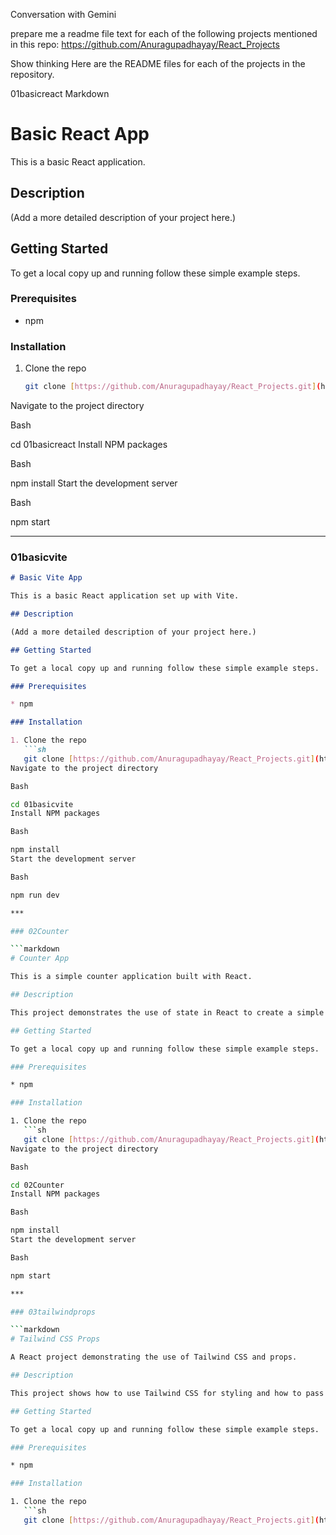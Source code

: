 
Conversation with Gemini

prepare me a readme file text for each of the following projects mentioned in this repo: https://github.com/Anuragupadhayay/React_Projects



Show thinking
Here are the README files for each of the projects in the repository.

01basicreact
Markdown

# Basic React App

This is a basic React application.

## Description

(Add a more detailed description of your project here.)

## Getting Started

To get a local copy up and running follow these simple example steps.

### Prerequisites

* npm

### Installation

1. Clone the repo
   ```sh
   git clone [https://github.com/Anuragupadhayay/React_Projects.git](https://github.com/Anuragupadhayay/React_Projects.git)
Navigate to the project directory

Bash

cd 01basicreact
Install NPM packages

Bash

npm install
Start the development server

Bash

npm start

***

### 01basicvite

```markdown
# Basic Vite App

This is a basic React application set up with Vite.

## Description

(Add a more detailed description of your project here.)

## Getting Started

To get a local copy up and running follow these simple example steps.

### Prerequisites

* npm

### Installation

1. Clone the repo
   ```sh
   git clone [https://github.com/Anuragupadhayay/React_Projects.git](https://github.com/Anuragupadhayay/React_Projects.git)
Navigate to the project directory

Bash

cd 01basicvite
Install NPM packages

Bash

npm install
Start the development server

Bash

npm run dev

***

### 02Counter

```markdown
# Counter App

This is a simple counter application built with React.

## Description

This project demonstrates the use of state in React to create a simple counter that can be incremented and decremented.

## Getting Started

To get a local copy up and running follow these simple example steps.

### Prerequisites

* npm

### Installation

1. Clone the repo
   ```sh
   git clone [https://github.com/Anuragupadhayay/React_Projects.git](https://github.com/Anuragupadhayay/React_Projects.git)
Navigate to the project directory

Bash

cd 02Counter
Install NPM packages

Bash

npm install
Start the development server

Bash

npm start

***

### 03tailwindprops

```markdown
# Tailwind CSS Props

A React project demonstrating the use of Tailwind CSS and props.

## Description

This project shows how to use Tailwind CSS for styling and how to pass data to components using props.

## Getting Started

To get a local copy up and running follow these simple example steps.

### Prerequisites

* npm

### Installation

1. Clone the repo
   ```sh
   git clone [https://github.com/Anuragupadhayay/React_Projects.git](https://github